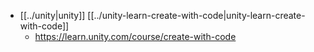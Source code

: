 - [[../unity|unity]] [[../unity-learn-create-with-code|unity-learn-create-with-code]]
  + https://learn.unity.com/course/create-with-code

